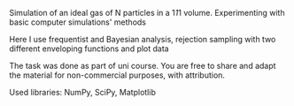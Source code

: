 Simulation of an ideal gas of N particles in a 1*1*1 volume. Experimenting with basic computer simulations' methods

Here I use frequentist and Bayesian analysis, rejection sampling with two different enveloping functions and plot data 

The task was done as part of uni course. You are free to share and adapt the material for non-commercial purposes, with attribution.

Used libraries: NumPy, SciPy, Matplotlib
